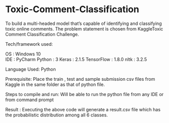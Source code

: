 # Toxic-Comment-Classification
To build a multi-headed model that’s capable of identifying and classifying toxic online comments. The problem statement is chosen from KaggleToxic Comment Classification Challenge.

Tech/framework used:
	
OS		: Windows 10	
IDE 		: PyCharm
Python 		: 3	
Keras  		: 2.1.5
TensorFlow 	: 1.8.0
nltk		: 3.2.5

Language Used:	Python

Prerequisite: Place the train , test and sample submission csv files from Kaggle in the same folder as that of python file.


Steps to compile and run:
Will be able to run the python file from any IDE or from command prompt

Result : 
Executing the above code will generate a result.csv file which has the probabilistic distribution among all 6 classes.

